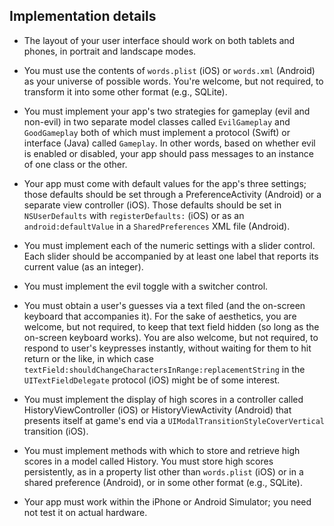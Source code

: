 ## Implementation details

* The layout of your user interface should work on both tablets and phones, in portrait and landscape modes.

* You must use the contents of `words.plist` (iOS) or `words.xml` (Android) as your universe of possible words. You're welcome, but not required, to transform it into some other format (e.g., SQLite).

* You must implement your app's two strategies for gameplay (evil and non-evil) in two separate model classes called `EvilGameplay` and `GoodGameplay` both of which must implement a protocol (Swift) or interface (Java) called `Gameplay`. In other words, based on whether evil is enabled or disabled, your app should pass messages to an instance of one class or the other.

* Your app must come with default values for the app's three settings; those defaults should be set through a PreferenceActivity (Android) or a separate view controller (iOS). Those defaults should be set in `NSUserDefaults` with `registerDefaults:` (iOS) or as an `android:defaultValue` in a `SharedPreferences` XML file (Android).

* You must implement each of the numeric settings with a slider control. Each slider should be accompanied by at least one label that reports its current value (as an integer).

* You must implement the evil toggle with a switcher control.

* You must obtain a user's guesses via a text filed (and the on-screen keyboard that accompanies it). For the sake of aesthetics, you are welcome, but not required, to keep that text field hidden (so long as the on-screen keyboard works). You are also welcome, but not required, to respond to user's keypresses instantly, without waiting for them to hit return or the like, in which case `textField:shouldChangeCharactersInRange:replacementString` in the `UITextFieldDelegate` protocol (iOS) might be of some interest.

* You must implement the display of high scores in a controller called HistoryViewController (iOS) or HistoryViewActivity (Android) that presents itself at game's end via a `UIModalTransitionStyleCoverVertical` transition (iOS).

* You must implement methods with which to store and retrieve high scores in a model called History. You must store high scores persistently, as in a property list other than `words.plist` (iOS) or in a shared preference (Android), or in some other format (e.g., SQLite).

* Your app must work within the iPhone or Android Simulator; you need not test
  it on actual hardware.
